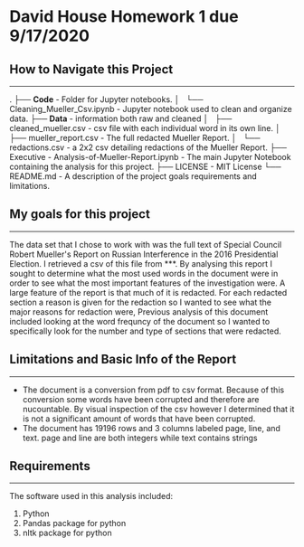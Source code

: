 # David House Homework 1 due 9/17/2020

## How to Navigate this Project

---

.
├── **Code** - Folder for Jupyter notebooks.
│   └── Cleaning_Mueller_Csv.ipynb - Jupyter notebook used to clean and organize data.
├── **Data** - information both raw and cleaned
│   ├── cleaned_mueller.csv - csv file with each individual word in its own line.
│   ├── mueller_report.csv - The full redacted Mueller Report.
│   └── redactions.csv - a 2x2 csv detailing redactions of the Mueller Report.
├── Executive - Analysis-of-Mueller-Report.ipynb - The main Jupyter Notebook containing the analysis for this project.
├── LICENSE - MIT License
└── README.md - A description of the project goals requirements and limitations.



## My goals for this project

---

The data set that I chose to work with was the full text of Special Council Robert Mueller's Report on Russian Interference in the 2016 Presidential Election. I retrieved a csv of this file from ***. By analysing this report I sought to determine what the most used words in the document were in order to see what the most important features of the investigation were. 
A large feature of the report is that much of it is redacted. For each redacted section a reason is given for the redaction so I wanted to see what the major reasons for redaction were,
Previous analysis of this document included looking at the word frequncy of the document so I wanted to specifically look for the number and type of sections that were redacted.


## Limitations and Basic Info of the Report

---

* The document is a conversion from pdf to csv format. Because of this conversion some words have been corrupted and therefore are nucountable. By visual inspection of the csv however I determined that it is not a significant amount of words that have been corrupted.
* The document has 19196 rows and 3 columns labeled page, line, and text. page and line are both integers while text contains strings


## Requirements

---

The software used in this analysis included:

1) Python
2) Pandas package for python
3) nltk package for python
